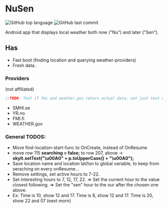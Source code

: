 # NuSen 

![GitHub top language](https://img.shields.io/github/languages/top/Bjorkgren/NuSen)
![GitHub last commit](https://img.shields.io/github/last-commit/Bjorkgren/NuSen) 

Android app that displays local weather both now ("Nu") and later ("Sen").

## Has

* Fast boot (finding location and querying weather-providers)
* Fresh data.

### Providers
(not affiliated)

```java
//TODO: Test if fmi and weather.gov return actual data, not just test data.
```
* SMHI.se
* YR.no
* FMI.fi
* WEATHER.gov

### General TODOS:
* Move find-location-start-func to OnCreate, instead of OnResume
* move row 115 __searching = false;__  to row 207, above -> __skylt.setText("\u00A0" + p.toUpperCase() + "\u00A0");__
* Save location name and location lat/lon to global variable, to keep from seraching on every onResume...
* Remove settings, set active hours to 7-22.
* Set interesting hours to 7, 12, 17, 22. 
 => Set the current hour to the value closest following.
 => Set the "sen" hour to the our after the chosen one above.
* Ex: Time is 10, show 12 and 17. Time is 8, show 12 and 17. Time is 20, show 22 and 07 (next morn)
